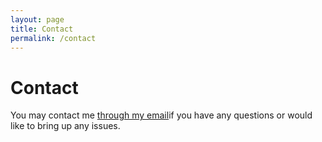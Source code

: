 ```yaml
---
layout: page
title: Contact
permalink: /contact
---
```


# Contact

You may contact me [through my email](mailto:janice.bolton@blueyonder.co.uk)if you have any questions or would like to bring up any issues.
